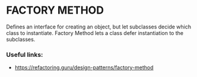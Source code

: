# FACTORY METHOD

Defines an interface for creating an object, but let subclasses decide which class to instantiate. Factory Method lets
a class defer instantiation to the subclasses.

### Useful links:
* https://refactoring.guru/design-patterns/factory-method